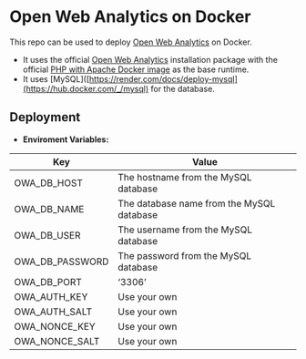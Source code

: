 # Open Web Analytics on Docker

This repo can be used to deploy [Open Web Analytics](http://www.openwebanalytics.com/) on Docker.

- It uses the official [Open Web Analytics](https://github.com/Open-Web-Analytics/Open-Web-Analytics) installation package with the official [PHP with Apache Docker image](https://hub.docker.com/_/php) as the base runtime.
- It uses [MySQL]([https://render.com/docs/deploy-mysql](https://hub.docker.com/_/mysql) for the database.

## Deployment
* **Enviroment Variables:**

| Key | Value |
| --- | --- |
| OWA_DB_HOST | The hostname from the MySQL database |
| OWA_DB_NAME | The database name from the MySQL database |
| OWA_DB_USER | The username from the MySQL database |
| OWA_DB_PASSWORD | The password from the MySQL database |
| OWA_DB_PORT | ‘3306’ |
| OWA_AUTH_KEY | Use your own |
| OWA_AUTH_SALT | Use your own |
| OWA_NONCE_KEY | Use your own |
| OWA_NONCE_SALT | Use your own |
